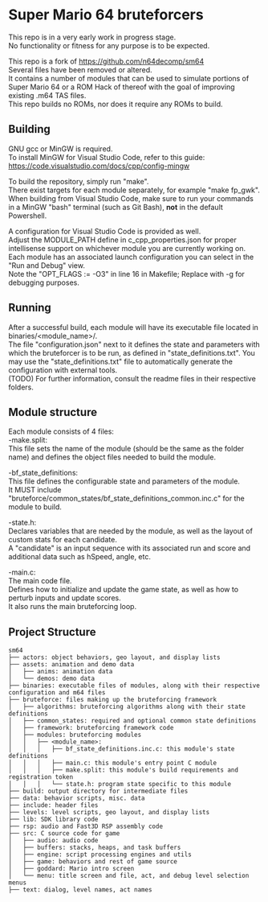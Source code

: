 # Super Mario 64 bruteforcers

This repo is in a very early work in progress stage.  
No functionality or fitness for any purpose is to be expected.  

This repo is a fork of https://github.com/n64decomp/sm64  
Several files have been removed or altered.  
It contains a number of modules that can be used to simulate portions of Super Mario 64 or a ROM Hack of thereof with the goal of improving existing .m64 TAS files.  
This repo builds no ROMs, nor does it require any ROMs to build.  

## Building

GNU gcc or MinGW is required.  
To install MinGW for Visual Studio Code, refer to this guide: https://code.visualstudio.com/docs/cpp/config-mingw 
  
To build the repository, simply run "make".  
There exist targets for each module separately, for example "make fp_gwk".  
When building from Visual Studio Code, make sure to run your commands in a MinGW "bash" terminal (such as Git Bash), **not** in the default Powershell.  
  
A configuration for Visual Studio Code is provided as well.  
Adjust the MODULE_PATH define in c_cpp_properties.json for proper intellisense support on whichever module you are currently working on.  
Each module has an associated launch configuration you can select in the "Run and Debug" view.  
Note the "OPT_FLAGS := -O3" in line 16 in Makefile; Replace with -g for debugging purposes.  

## Running

After a successful build, each module will have its executable file located in binaries/<module_name>/.  
The file "configuration.json" next to it defines the state and parameters with which the bruteforcer is to be run, as defined in "state_definitions.txt". You may use the "state_definitions.txt" file to automatically generate the configuration with external tools.    
 (TODO) For further information, consult the readme files in their respective folders.  

## Module structure

Each module consists of 4 files:  
-make.split:  
	This file sets the name of the module (should be the same as the folder name) and defines the object files needed to build the module.  
  
-bf_state_definitions:  
	This file defines the configurable state and parameters of the module.  
	It MUST include "bruteforce/common_states/bf_state_definitions_common.inc.c" for the module to build.  
  
-state.h:  
	Declares variables that are needed by the module, as well as the layout of custom stats for each candidate.  
	A "candidate" is an input sequence with its associated run and score and additional data such as hSpeed, angle, etc.  
  
-main.c:  
The main code file.  
Defines how to initialize and update the game state, as well as how to perturb inputs and update scores.  
It also runs the main bruteforcing loop.  
  
## Project Structure
  
	sm64
	├── actors: object behaviors, geo layout, and display lists
	├── assets: animation and demo data
	│   ├── anims: animation data
	│   └── demos: demo data
	├── binaries: executable files of modules, along with their respective configuration and m64 files
	├── bruteforce: files making up the bruteforcing framework
	│   ├── algorithms: bruteforcing algorithms along with their state definitions
	│   ├── common_states: required and optional common state definitions
	│   ├── framework: bruteforcing framework code
	│   ├── modules: bruteforcing modules
	│   │   ├── <module_name>: 
	│   │   │   ├── bf_state_definitions.inc.c: this module's state definitions
	│   │   │   ├── main.c: this module's entry point C module
	│   │   │   ├── make.split: this module's build requirements and registration token
	│   │   │   └── state.h: program state specific to this module
	├── build: output directory for intermediate files
	├── data: behavior scripts, misc. data
	├── include: header files
	├── levels: level scripts, geo layout, and display lists
	├── lib: SDK library code
	├── rsp: audio and Fast3D RSP assembly code
	├── src: C source code for game
	│   ├── audio: audio code
	│   ├── buffers: stacks, heaps, and task buffers
	│   ├── engine: script processing engines and utils
	│   ├── game: behaviors and rest of game source
	│   ├── goddard: Mario intro screen
	│   └── menu: title screen and file, act, and debug level selection menus
	├── text: dialog, level names, act names
